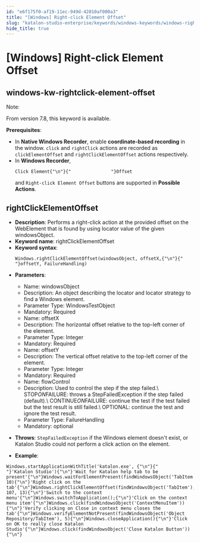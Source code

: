 ```yaml
---
id: "e6f175f0-af19-11ec-949d-42010af000a3"
title: "[Windows] Right-click Element Offset"
slug: "katalon-studio-enterprise/keywords/windows-keywords/windows-right-click-element-offset"
hide_title: true
---
```


# <a id="id_0" class="anchor_top_offset"/><a id="ariaid-title1" class="anchor_top_offset"/>[Windows] Right-click Element Offset

  

## <a id="id_0__id" class="anchor_top_offset"/>windows-kw-rightclick-element-offset

              
<div xmlns="http://www.w3.org/1999/xhtml" className="note note note_note"><span className="note__title">Note:</span> 
  <p className="p">From version 7.8, this keyword is available.</p>
</div>
      
<p xmlns="http://www.w3.org/1999/xhtml" className="p">   <strong className="ph b">Prerequisites</strong>:</p> 
      
<ul xmlns="http://www.w3.org/1999/xhtml" className="ul">   <li className="li">In <strong className="ph b">Native Windows Recorder</strong>, enable     <strong className="ph b">coordinate-based recording</strong> in the window.     <code className="ph codeph">click</code> and <code className="ph codeph">rightClick</code> actions are recorded     as <code className="ph codeph">clickElementOffset</code> and     <code className="ph codeph">rightClickElementOffset</code> actions respectively.</li>   <li className="li">In <strong className="ph b">Windows Recorder</strong>, <pre className="pre codeblock"><code>Click Element{"\n"}{"               "}Offset</code></pre> and <code className="ph codeph">Right-click Element Offset</code> buttons     are supported in <strong className="ph b">Possible Actions</strong>.</li> </ul> 
      
  

## <a id="id_0__id_1" class="anchor_top_offset"/>rightClickElementOffset

              
<ul xmlns="http://www.w3.org/1999/xhtml" className="ul">   <li className="li">     <strong className="ph b">Description</strong>: Performs a right-click action at     the provided offset on the WebElement that is found by using     locator value of the given windowsObject.</li>   <li className="li">     <strong className="ph b">Keyword name</strong>: rightClickElementOffset</li>   <li className="li">     <strong className="ph b">Keyword syntax</strong>:     <pre className="pre codeblock"><code>Windows.rightClickElementOffset(windowsObject, offsetX,{"\n"}{"               "}offsetY, FailureHandling)</code></pre>   </li>   <li className="li">     <p className="p">       <strong className="ph b">Parameters</strong>:</p>     <ul className="ul">       <li className="li">Name: windowsObject</li>       <li className="li">Description: An object describing the locator and locator         strategy to find a Windows element.</li>       <li className="li">Parameter Type: WindowsTestObject</li>       <li className="li">Mandatory: Required</li>       <li className="li">Name: offsetX</li>       <li className="li">Description: The horizontal offset relative to the top-left         corner of the element.</li>       <li className="li">Parameter Type: Integer</li>       <li className="li">Mandatory: Required</li>       <li className="li">Name: offsetY</li>       <li className="li">Description: The vertical offset relative to the top-left         corner of the element.</li>       <li className="li">Parameter Type: Integer</li>       <li className="li">Mandatory: Required</li>       <li className="li">Name: flowControl</li>       <li className="li">Description: Used to control the step if the step failed.\         STOP<em className="ph i">ON</em>FAILURE: throws a StepFailedException if the step         failed (default).\ CONTINUE<em className="ph i">ON</em>FAILURE: continue the test if         the test failed but the test result is still failed.\ OPTIONAL:         continue the test and ignore the test result.</li>       <li className="li">Parameter Type: FailureHandling</li>       <li className="li">Mandatory: optional</li>     </ul>   </li>   <li className="li">     <p className="p">       <strong className="ph b">Throws</strong>: <code className="ph codeph">StepFailedException</code> if the       Windows element doesn't exist, or Katalon Studio could not perform       a click action on the element.</p>   </li>   <li className="li">     <strong className="ph b">Example</strong>:</li> </ul> 
              
<pre xmlns="http://www.w3.org/1999/xhtml" className="pre codeblock"><code>Windows.startApplicationWithTitle('katalon.exe', {"\n"}{"    "}'Katalon Studio'){"\n"}'Wait for Katalon help tab to be present'{"\n"}Windows.waitForElementPresent(findWindowsObject('TabItem'), 10){"\n"}'Right click on the tab'{"\n"}Windows.rightClickElementOffset(findWindowsObject('TabItem'), 107, 13){"\n"}'Switch to the context menu'{"\n"}Windows.switchToApplication();{"\n"}'Click on the context menu item'{"\n"}Windows.click(findWindowsObject('ContextMenuItem')){"\n"}'Verify clicking on Close in context menu closes the tab'{"\n"}Windows.verifyElementNotPresent(findWindowsObject('Object Repository/TabItem'), 5){"\n"}Windows.closeApplication(){"\n"}'Click on OK to really close Katalon Studio'{"\n"}Windows.click(findWindowsObject('Close Katalon Button')){"\n"}</code></pre> 
            

